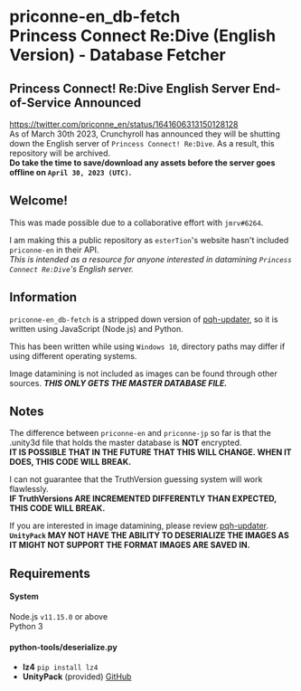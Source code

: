 # priconne-en_db-fetch<br>Princess Connect Re:Dive (English Version) - Database Fetcher

## Princess Connect! Re:Dive English Server End-of-Service Announced
<https://twitter.com/priconne_en/status/1641606313150128128><br/>
As of March 30th 2023, Crunchyroll has announced they will be shutting down the English server of `Princess Connect! Re:Dive`. As a result, this repository will be archived.<br/>
**Do take the time to save/download any assets before the server goes offline on `April 30, 2023 (UTC)`.**

## Welcome!
This was made possible due to a collaborative effort with `jmrv#6264`.

I am making this a public repository as `esterTion`'s website hasn't included `priconne-en` in their API.<br>
*This is intended as a resource for anyone interested in datamining `Princess Connect Re:Dive`'s English server.*

## Information
`priconne-en_db-fetch` is a stripped down version of [pqh-updater](https://github.com/Expugn/pqh-updater), so it is written using JavaScript (Node.js) and Python.

This has been written while using `Windows 10`, directory paths may differ if using different operating systems.

Image datamining is not included as images can be found through other sources. ***THIS ONLY GETS THE MASTER DATABASE FILE.***

## Notes
The difference between `priconne-en` and `priconne-jp` so far is that the .unity3d file that holds the master database is **NOT** encrypted.<br>
**IT IS POSSIBLE THAT IN THE FUTURE THAT THIS WILL CHANGE. WHEN IT DOES, THIS CODE WILL BREAK.**

I can not guarantee that the TruthVersion guessing system will work flawlessly.<br>
**IF TruthVersions ARE INCREMENTED DIFFERENTLY THAN EXPECTED, THIS CODE WILL BREAK.**

If you are interested in image datamining, please review [pqh-updater](https://github.com/Expugn/pqh-updater).<br>
**`UnityPack` MAY NOT HAVE THE ABILITY TO DESERIALIZE THE IMAGES AS IT MIGHT NOT SUPPORT THE FORMAT IMAGES ARE SAVED IN.**

## Requirements
#### System
Node.js `v11.15.0` or above<br>
Python 3

#### python-tools/deserialize.py
- **lz4** `pip install lz4`
- **UnityPack** (provided) [GitHub](https://github.com/HearthSim/UnityPack)
